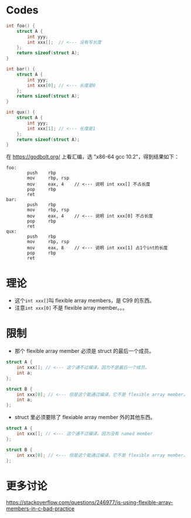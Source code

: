 # Codes

``` C
int foo() {
    struct A {
        int yyy;
        int xxx[];  // <--- 没有写长度
    };
    return sizeof(struct A);
}

int bar() {
    struct A {
        int yyy;
        int xxx[0]; // <--- 长度是0
    };
    return sizeof(struct A);
}

int qux() {
    struct A {
        int yyy;
        int xxx[1]; // <--- 长度是1
    };
    return sizeof(struct A);
}

```

在 https://godbolt.org/ 上看汇编，选 "x86-64 gcc 10.2"，得到结果如下：
``` 
foo:
        push    rbp
        mov     rbp, rsp
        mov     eax, 4    // <--- 说明 int xxx[] 不占长度
        pop     rbp
        ret
bar:
        push    rbp
        mov     rbp, rsp
        mov     eax, 4    // <--- 说明 int xxx[0] 不占长度
        pop     rbp
        ret
qux:
        push    rbp
        mov     rbp, rsp
        mov     eax, 8    // <--- 说明 int xxx[1] 占1个int的长度
        pop     rbp
        ret
```

# 理论
- 这个`int xxx[]`叫 flexible array members，是 C99 的东西。
- 注意`int xxx[0]` 不是 flexible array member。。。

# 限制
- 那个 flexible array member 必须是 struct 的最后一个成员。
``` C
struct A {
    int xxx[]; // <--- 这个通不过编译。因为不是最后一个成员。
    int a;
};

struct B {
    int xxx[0]; // <--- 但是这个能通过编译。它不是 flexible array member。
    int a;
};
```

- struct 里必须要除了 flexiable array member 外的其他东西。
``` C
struct A {
    int xxx[]; // <--- 这个通不过编译。因为没有 named member
};

struct B {
    int xxx[0]; // <--- 但是这个能通过编译。它不是 flexible array member。
};
```

# 更多讨论
https://stackoverflow.com/questions/246977/is-using-flexible-array-members-in-c-bad-practice